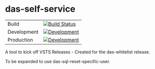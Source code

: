 # das-self-service

|             |                        |
|-------------|------------------------|
| Build       |[![Build Status](https://sfa-gov-uk.visualstudio.com/Apprenticeships%20Service%20Cloud%20Platform/_apis/build/status/das-self-service?branchName=master)](https://sfa-gov-uk.visualstudio.com/Apprenticeships%20Service%20Cloud%20Platform/_build/latest?definitionId=2101&branchName=master)|
| Development |[![Development](https://sfa-gov-uk.vsrm.visualstudio.com/_apis/public/Release/badge/0a565315-11ec-47f9-8417-657a130ce42a/66/178)]()|
| Production  |[![Development](https://sfa-gov-uk.vsrm.visualstudio.com/_apis/public/Release/badge/0a565315-11ec-47f9-8417-657a130ce42a/66/179)]()|

A tool to kick off VSTS Releases - Created for the das-whitelist release.

To be expanded to use das-sql-reset-specific-user.
